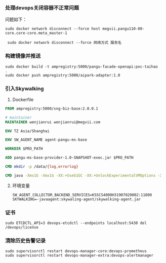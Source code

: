 ### 处理devops关闭容器不正常问题

问题如下：

```shell
sudo docker network disconnect --force host megvii.pangu110-80-core.core-core.meta_master-1
```

```shell
 sudo docker network disconnect --force 网络方式 服务名
```

### 构建镜像并推送

```shell
sudo docker build -t ampregistry:5000/pangu-facade-openapi:poc-taihao .
sudo docker push ampregistry:5000/aipark-adapter:1.0
```

### 引入Skywalking

1.  Dockerfile

   ```dockerfile
   FROM ampregistry:5000/sng-biz-base:2.0.0.1
   
   # maintainer
   MAINTAINER wenjianrui wenjianrui@megvii.com
   
   ENV TZ Asia/Shanghai
   
   ENV SW_AGENT_NAME agent-pangu-ms-base
   
   WORKDIR $PRO_PATH
   
   ADD pangu-ms-base-provider-1.0-SNAPSHOT-exec.jar $PRO_PATH
   
   CMD mkdir -p /data/{log,errorlog}
   
   CMD java -Xms1G -Xmx1G -XX:+UseG1GC -XX:+UnlockExperimentalVMOptions -XX:MaxGCPauseMillis=30 -XX:+DisableExplicitGC -XX:TargetSurvivorRatio=90 -XX:G1NewSizePercent=25 -XX:G1MaxNewSizePercent=40 -XX:G1MixedGCLiveThresholdPercent=35 -XX:+AlwaysPreTouch -XX:+ParallelRefProcEnabled $SKYWALKING -jar pangu-ms-base-provider-1.0-SNAPSHOT-exec.jar
   ```

   

2. 环境变量

   ```properties
   SW_AGENT_COLLECTOR_BACKEND_SERVICES=KSSCS4000H31907020002:11800
   SKYWALKING=-javaagent:skywaling-agent/skywalking-agent.jar
   ```

   

### 证书

```shell
sudo ETCDCTL_API=3 devops-etcdctl --endpoints localhost:5430 del /devops/license
```





### 清除历史告警记录

```shell
sudo supervisorctl restart devops-manager-core:devops-prometheus
sudo supervisorctl restart devops-manager-extra:devops-alertmanager
```


